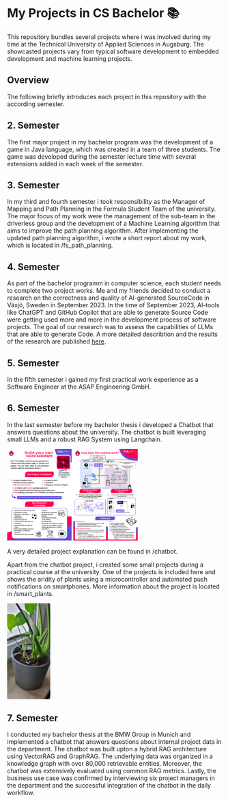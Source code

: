 # My Projects in CS Bachelor 📚

This repository bundles several projects where i was involved during my time at the Technical University of Applied Sciences in Augsburg. 
The showcasted projects vary from typical software development to embedded development and machine learning projects.

## Overview
The following briefly introduces each project in this repository with the according semester.

## 2. Semester
The first major project in my bachelor program was the development of a game in Java language, which was created in a team of three students.
The game was developed during the semester lecture time with several extensions added in each week of the semester.

## 3. Semester
In my third and fourth semester i took responsibility as the Manager of Mapping and Path Planning in the Formula Student Team of the university.
The major focus of my work were the management of the sub-team in the driverless group and the development of a Machine Learning algorithm that aims to improve the path planning algorithm.
After implementing the updated path planning algorithm, i wrote a short report about my work, which is located in /fs_path_planning.

## 4. Semester
As part of the bachelor programm in computer science, each student needs to complete two project works. 
Me and my friends decided to conduct a research on the correctness and quality of AI-generated SourceCode in Växjö, Sweden in September 2023.
In the time of September 2023, AI-tools like ChatGPT and GitHub Copilot that are able to generate Source Code were getting used more and more in the development process of software projects.
The goal of our research was to assess the capabilities of LLMs that are able to generate Code. 
A more detailed describtion and the results of the research are published [here](https://arxiv.org/abs/2408.16601).

## 5. Semester
In the fifth semester i gained my first practical work experience as a Software Engineer at the ASAP Engineering GmbH.

## 6. Semester
In the last semester before my bachelor thesis i developed a Chatbot that answers questions about the university.
The chatbot is built leveraging small LLMs and a robust RAG System using Langchain.

<img src="/chatbot/static/first_poster.png" alt="" width="30%"/> <img src="/chatbot/static/second_poster.png" alt="" width="30%"/> 

A very detailed project explanation can be found in /chatbot.

Apart from the chatbot project, i created some small projects during a practical course at the university.
One of the projects is included here and shows the aridity of plants using a microcontroller and automated push notifications on smartphones.
More information about the project is located in /smart_plants.

<img src="./smart_plants/static/aufbau.jpeg" alt="Hardware-Setup" width="20%"/>

## 7. Semester
I conducted my bachelor thesis at the BMW Group in Munich and implemented a chatbot that answers questions about internal project data in the department.
The chatbot was built upton a hybrid RAG architecture using VectorRAG and GraphRAG. 
The underlying data was organized in a knowledge graph with over 80,000 retrievable entities.
Moreover, the chatbot was extensively evaluated using common RAG metrics. 
Lastly, the business use case was confirmed by interviewing six project managers in the department and the successful integration of the chatbot in the daily workflow.
